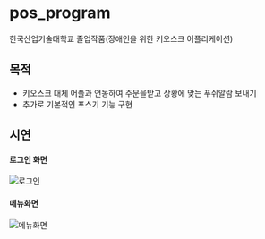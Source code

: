 # pos_program
한국산업기술대학교 졸업작품(장애인을 위한 키오스크 어플리케이션)  


## 목적
- 키오스크 대체 어플과 연동하여 주문을받고 상황에 맞는 푸쉬알람 보내기  
- 추가로 기본적인 포스기 기능 구현  

## 시연  
#### 로그인 화면 
  
![로그인](https://user-images.githubusercontent.com/49936855/78551921-805ce380-7841-11ea-9a47-92f26a2b12a4.PNG)

#### 메뉴화면  

![메뉴화면](https://user-images.githubusercontent.com/49936855/78552161-f3665a00-7841-11ea-91ee-a44dd3e375a0.PNG)
